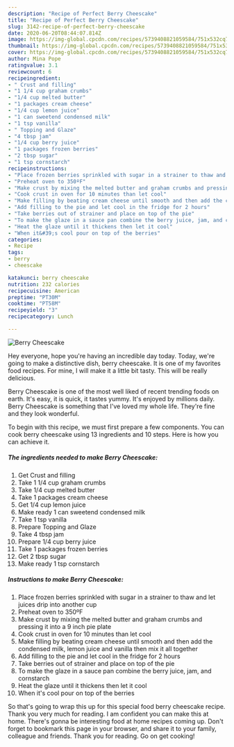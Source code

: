 ```yaml
---
description: "Recipe of Perfect Berry Cheescake"
title: "Recipe of Perfect Berry Cheescake"
slug: 3142-recipe-of-perfect-berry-cheescake
date: 2020-06-20T08:44:07.814Z
image: https://img-global.cpcdn.com/recipes/5739408821059584/751x532cq70/berry-cheescake-recipe-main-photo.jpg
thumbnail: https://img-global.cpcdn.com/recipes/5739408821059584/751x532cq70/berry-cheescake-recipe-main-photo.jpg
cover: https://img-global.cpcdn.com/recipes/5739408821059584/751x532cq70/berry-cheescake-recipe-main-photo.jpg
author: Mina Pope
ratingvalue: 3.1
reviewcount: 6
recipeingredient:
- " Crust and filling"
- "1 1/4 cup graham crumbs"
- "1/4 cup melted butter"
- "1 packages cream cheese"
- "1/4 cup lemon juice"
- "1 can sweetend condensed milk"
- "1 tsp vanilla"
- " Topping and Glaze"
- "4 tbsp jam"
- "1/4 cup berry juice"
- "1 packages frozen berries"
- "2 tbsp sugar"
- "1 tsp cornstarch"
recipeinstructions:
- "Place frozen berries sprinkled with sugar in a strainer to thaw and let juices drip into another cup"
- "Preheat oven to 350ºF"
- "Make crust by mixing the melted butter and graham crumbs and pressing it into a 9 inch pie plate"
- "Cook crust in oven for 10 minutes than let cool"
- "Make filling by beating cream cheese until smooth and then add the condensed milk, lemon juice and vanilla then mix it all together"
- "Add filling to the pie and let cool in the fridge for 2 hours"
- "Take berries out of strainer and place on top of the pie"
- "To make the glaze in a sauce pan combine the berry juice, jam, and cornstarch"
- "Heat the glaze until it thickens then let it cool"
- "When it&#39;s cool pour on top of the berries"
categories:
- Recipe
tags:
- berry
- cheescake

katakunci: berry cheescake 
nutrition: 232 calories
recipecuisine: American
preptime: "PT30M"
cooktime: "PT58M"
recipeyield: "3"
recipecategory: Lunch

---
```



![Berry Cheescake](https://img-global.cpcdn.com/recipes/5739408821059584/751x532cq70/berry-cheescake-recipe-main-photo.jpg)

Hey everyone, hope you're having an incredible day today. Today, we're going to make a distinctive dish, berry cheescake. It is one of my favorites food recipes. For mine, I will make it a little bit tasty. This will be really delicious.



Berry Cheescake is one of the most well liked of recent trending foods on earth. It's easy, it is quick, it tastes yummy. It's enjoyed by millions daily. Berry Cheescake is something that I've loved my whole life. They're fine and they look wonderful.


To begin with this recipe, we must first prepare a few components. You can cook berry cheescake using 13 ingredients and 10 steps. Here is how you can achieve it.

<!--inarticleads1-->

##### The ingredients needed to make Berry Cheescake:

1. Get  Crust and filling
1. Take 1 1/4 cup graham crumbs
1. Take 1/4 cup melted butter
1. Take 1 packages cream cheese
1. Get 1/4 cup lemon juice
1. Make ready 1 can sweetend condensed milk
1. Take 1 tsp vanilla
1. Prepare  Topping and Glaze
1. Take 4 tbsp jam
1. Prepare 1/4 cup berry juice
1. Take 1 packages frozen berries
1. Get 2 tbsp sugar
1. Make ready 1 tsp cornstarch




<!--inarticleads2-->

##### Instructions to make Berry Cheescake:

1. Place frozen berries sprinkled with sugar in a strainer to thaw and let juices drip into another cup
1. Preheat oven to 350ºF
1. Make crust by mixing the melted butter and graham crumbs and pressing it into a 9 inch pie plate
1. Cook crust in oven for 10 minutes than let cool
1. Make filling by beating cream cheese until smooth and then add the condensed milk, lemon juice and vanilla then mix it all together
1. Add filling to the pie and let cool in the fridge for 2 hours
1. Take berries out of strainer and place on top of the pie
1. To make the glaze in a sauce pan combine the berry juice, jam, and cornstarch
1. Heat the glaze until it thickens then let it cool
1. When it&#39;s cool pour on top of the berries




So that's going to wrap this up for this special food berry cheescake recipe. Thank you very much for reading. I am confident you can make this at home. There's gonna be interesting food at home recipes coming up. Don't forget to bookmark this page in your browser, and share it to your family, colleague and friends. Thank you for reading. Go on get cooking!
